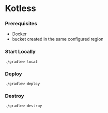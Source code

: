 # Kotless

### Prerequisites
- Docker
- bucket created in the same configured region

### Start Locally
```
./gradlew local
```

### Deploy
```
./gradlew deploy
```

### Destroy
```
./gradlew destroy
```
